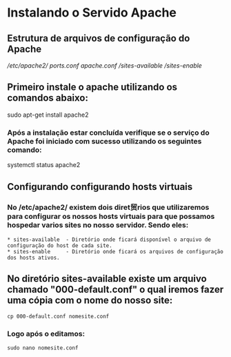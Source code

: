 
# Instalando o Servido Apache

## Estrutura de arquivos de configuração do Apache

  _/etc/apache2/_
              _ports.conf_
              _apache.conf_
              _/sites-available_
              _/sites-enable_

## Primeiro instale o apache utilizando os comandos abaixo:

 sudo apt-get install apache2

### Após a instalação estar concluída verifique se o serviço do Apache foi iniciado com sucesso utilizando os seguintes comando:

 systemctl status apache2

## Configurando configurando hosts virtuais

### No /etc/apache2/ existem dois diret贸rios que utilizaremos para configurar os nossos hosts virtuais para que possamos hospedar varios sites no nosso servidor. Sendo eles:

    * sites-available  - Diretório onde ficará disponível o arquivo de configuração do host de cada site.
    * sites-enable     - Diretório onde ficará os arquivos de configuração dos hosts ativos.

## No diretório sites-available existe um arquivo chamado "000-default.conf" o qual iremos fazer uma cópia com o nome do nosso site:

    cp 000-default.conf nomesite.conf

### Logo após o editamos:

    sudo nano nomesite.conf
    
   


        
    

